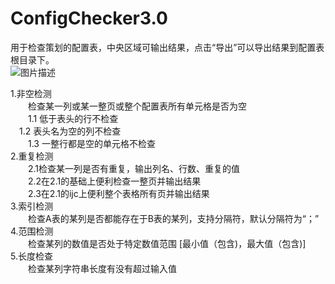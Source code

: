 # ConfigChecker3.0
用于检查策划的配置表，中央区域可输出结果，点击“导出”可以导出结果到配置表根目录下。   
![图片描述](https://github.com/penggaohua/20Tank1.0/blob/main/Assets/lRvmdkbmFrtoirw.jpg](https://github.com/penggaohua/ConfigChecker/blob/main/configchecker(1).jpg))

1.非空检测  
　　检查某一列或某一整页或整个配置表所有单元格是否为空    
　　1.1 低于表头的行不检查     
  　1.2 表头名为空的列不检查   
　　1.3 一整行都是空的单元格不检查   
2.重复检测    
　　2.1检查某一列是否有重复，输出列名、行数、重复的值    
　　2.2在2.1的基础上便利检查一整页并输出结果     
　　2.3在2.1的ijc上便利整个表格所有页并输出结果     
3.索引检测    
　　检查A表的某列是否都能存在于B表的某列，支持分隔符，默认分隔符为“；”   
4.范围检测    
　　检查某列的数值是否处于特定数值范围 [最小值（包含)，最大值（包含)]  
5.长度检查    
　　检查某列字符串长度有没有超过输入值
